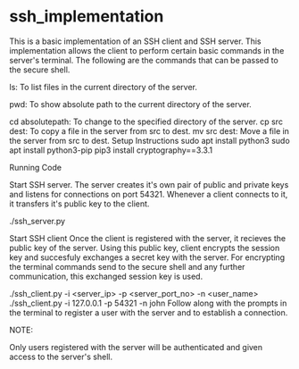 # ssh_implementation

This is a basic implementation of an SSH client and SSH server. This implementation allows the client to perform certain basic commands in the server's terminal. The following are the commands that can be passed to the secure shell.

ls: To list files in the current directory of the server.

pwd: To show absolute path to the current directory of the server.

cd absolutepath: To change to the specified directory of the server.
cp src dest: To copy a file in the server from src to dest.
mv src dest: Move a file in the server from src to dest.
Setup Instructions
sudo apt install python3
sudo apt install python3-pip
pip3 install cryptography==3.3.1

Running Code

Start SSH server. The server creates it's own pair of public and private keys and listens for connections on port 54321. Whenever a client connects to it, it transfers it's public key to the client.

./ssh_server.py

Start SSH client Once the client is registered with the server, it recieves the public key of the server. Using this public key, client encrypts the session key and succesfuly exchanges a secret key with the server. For encrypting the terminal commands send to the secure shell and any further communication, this exchanged session key is used.

./ssh_client.py -i <server_ip> -p <server_port_no> -n <user_name>
./ssh_client.py -i 127.0.0.1 -p 54321 -n john
Follow along with the prompts in the terminal to register a user with the server and to establish a connection.

NOTE:

Only users registered with the server will be authenticated and given access to the server's shell.
